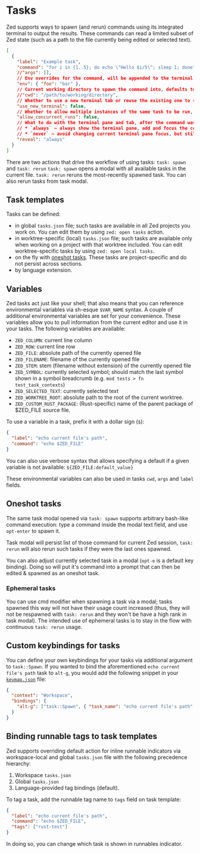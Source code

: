 # Tasks

Zed supports ways to spawn (and rerun) commands using its integrated terminal to output the results. These commands can read a limited subset of Zed state (such as a path to the file currently being edited or selected text).

```json
[
  {
    "label": "Example task",
    "command": "for i in {1..5}; do echo \"Hello $i/5\"; sleep 1; done",
    //"args": [],
    // Env overrides for the command, will be appended to the terminal's environment from the settings.
    "env": { "foo": "bar" },
    // Current working directory to spawn the command into, defaults to current project root.
    //"cwd": "/path/to/working/directory",
    // Whether to use a new terminal tab or reuse the existing one to spawn the process, defaults to `false`.
    "use_new_terminal": false,
    // Whether to allow multiple instances of the same task to be run, or rather wait for the existing ones to finish, defaults to `false`.
    "allow_concurrent_runs": false,
    // What to do with the terminal pane and tab, after the command was started:
    // * `always` — always show the terminal pane, add and focus the corresponding task's tab in it (default)
    // * `never` — avoid changing current terminal pane focus, but still add/reuse the task's tab there
    "reveal": "always"
  }
]
```

There are two actions that drive the workflow of using tasks: `task: spawn` and `task: rerun`
`task: spawn` opens a modal with all available tasks in the current file.
`task: rerun` reruns the most-recently spawned task. You can also rerun tasks from task modal.

## Task templates

Tasks can be defined:
- in global `tasks.json` file; such tasks are available in all Zed projects you work on. You can edit them by using `zed: open tasks` action.
- in worktree-specific (local) `tasks.json` file; such tasks are available only when working on a project with that worktree included. You can edit worktree-specific tasks by using `zed: open local tasks`.
- on the fly with [oneshot tasks](#oneshot-tasks). These tasks are project-specific and do not persist across sections.
- by language extension.

## Variables

Zed tasks act just like your shell; that also means that you can reference environmental variables via sh-esque `$VAR_NAME` syntax. A couple of additional environmental variables are set for your convenience.
These variables allow you to pull information from the current editor and use it in your tasks. The following variables are available:

- `ZED_COLUMN`: current line column
- `ZED_ROW`: current line row
- `ZED_FILE`: absolute path of the currently opened file
- `ZED_FILENAME`: filename of the currently opened file
- `ZED_STEM`: stem (filename without extension) of the currently opened file
- `ZED_SYMBOL`: currently selected symbol; should match the last symbol shown in a symbol breadcrumb (e.g. `mod tests > fn test_task_contexts`)
- `ZED_SELECTED_TEXT`: currently selected text
- `ZED_WORKTREE_ROOT`: absolute path to the root of the current worktree.
- `ZED_CUSTOM_RUST_PACKAGE`: (Rust-specific) name of the parent package of $ZED_FILE source file.

To use a variable in a task, prefix it with a dollar sign (`$`):

```json
{
  "label": "echo current file's path",
  "command": "echo $ZED_FILE"
}
```

You can also use verbose syntax that allows specifying a default if a given variable is not available: `${ZED_FILE:default_value}`

These environmental variables can also be used in tasks `cwd`, `args` and `label` fields.

## Oneshot tasks

The same task modal opened via `task: spawn` supports arbitrary bash-like command execution: type a command inside the modal text field, and use `opt-enter` to spawn it.

Task modal will persist list of those command for current Zed session, `task: rerun` will also rerun such tasks if they were the last ones spawned.

You can also adjust currently selected task in a modal (`opt-e` is a default key binding). Doing so will put it's command into a prompt that can then be edited & spawned as an oneshot task.

### Ephemeral tasks

You can use cmd modifier when spawning a task via a modal; tasks spawned this way will not have their usage count increased (thus, they will not be respawned with `task: rerun` and they won't be have a high rank in task modal).
The intended use of ephemeral tasks is to stay in the flow with continuous `task: rerun` usage.

## Custom keybindings for tasks

You can define your own keybindings for your tasks via additional argument to `task::Spawn`. If you wanted to bind the aforementioned `echo current file's path` task to `alt-g`, you would add the following snippet in your [`keymap.json`](./key-bindings/) file:

```json
{
  "context": "Workspace",
  "bindings": {
    "alt-g": ["task::Spawn", { "task_name": "echo current file's path" }]
  }
}
```

## Binding runnable tags to task templates

Zed supports overriding default action for inline runnable indicators via workspace-local and global `tasks.json` file with the following precedence hierarchy:

1. Workspace `tasks.json`
2. Global `tasks.json`
3. Language-provided tag bindings (default).

To tag a task, add the runnable tag name to `tags` field on task template:

```json
{
  "label": "echo current file's path",
  "command": "echo $ZED_FILE",
  "tags": ["rust-test"]
}
```

In doing so, you can change which task is shown in runnables indicator.
